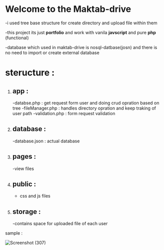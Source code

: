 # Welcome to the Maktab-drive

-i used tree base structure for create directory and upload file within them

-this project its just **portfolio** and work with vanila **javscript** and pure **php** (functional) 

-database which used in maktab-drive is nosql-datbase(josn) and there is no need to import or create external database 
 

# steructure :

1. ## app :
	-databse.php : get request form user and doing crud opration based on tree 
	-fileManager.php : handles directory opration and keep traking of user path
	-validation.php : form request validation
 
2. ## database :
	-database.json : actual database

3. ## pages :
	-view files

4. ## public :
	- css and js files

5. ## storage :
	-contains space for uploaded file of each user



sample : 


![Screenshot (307)](https://user-images.githubusercontent.com/110903442/209538090-34a81775-a16a-4888-9120-4974449c9534.png)
